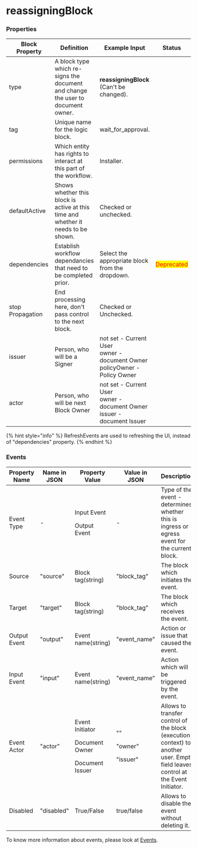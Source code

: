 # reassigningBlock

### Properties

<table><thead><tr><th width="192.33333333333331">Block Property</th><th>Definition</th><th>Example Input</th><th>Status</th></tr></thead><tbody><tr><td>type</td><td>A block type which re-signs the document and change the user to document owner.</td><td><strong>reassigningBlock</strong> (Can't be changed).</td><td></td></tr><tr><td>tag</td><td>Unique name for the logic block.</td><td>wait_for_approval.</td><td></td></tr><tr><td>permissions</td><td>Which entity has rights to interact at this part of the workflow.</td><td>Installer.</td><td></td></tr><tr><td>defaultActive</td><td>Shows whether this block is active at this time and whether it needs to be shown.</td><td>Checked or unchecked.</td><td></td></tr><tr><td>dependencies</td><td>Establish workflow dependancies that need to be completed prior.</td><td>Select the appropriate block from the dropdown.</td><td><mark style="color:red;">Deprecated</mark></td></tr><tr><td>stop Propagation</td><td>End processing here, don't pass control to the next block.</td><td>Checked or Unchecked.</td><td></td></tr><tr><td>issuer</td><td>Person, who will be a Signer</td><td>not set - Current User<br>owner - document Owner<br>policyOwner - Policy Owner</td><td></td></tr><tr><td>actor</td><td>Person, who will be next Block Owner</td><td>not set - Current User<br>owner - document Owner<br>issuer - document Issuer</td><td></td></tr></tbody></table>

{% hint style="info" %}
RefreshEvents are used to refreshing the UI, instead of "dependencies" property.
{% endhint %}

### Events

| Property Name | Name in JSON | Property Value                                                    | Value in JSON                          | Description                                                                                                                     |
| ------------- | ------------ | ----------------------------------------------------------------- | -------------------------------------- | ------------------------------------------------------------------------------------------------------------------------------- |
| Event Type    | -            | <p>Input Event</p><p>Output Event</p>                             | -                                      | Type of the event - determines whether this is ingress or egress event for the current block.                                   |
| Source        | "source"     | Block tag(string)                                                 | "block\_tag"                           | The block which initiates the event.                                                                                            |
| Target        | "target"     | Block tag(string)                                                 | "block\_tag"                           | The block which receives the event.                                                                                             |
| Output Event  | "output"     | Event name(string)                                                | "event\_name"                          | Action or issue that caused the event.                                                                                          |
| Input Event   | "input"      | Event name(string)                                                | "event\_name"                          | Action which will be triggered by the event.                                                                                    |
| Event Actor   | "actor"      | <p>Event Initiator</p><p>Document Owner</p><p>Document Issuer</p> | <p>""</p><p>"owner"</p><p>"issuer"</p> | Allows to transfer control of the block (execution context) to another user. Empty field leaves control at the Event Initiator. |
| Disabled      | "disabled"   | True/False                                                        | true/false                             | Allows to disable the event without deleting it.                                                                                |

To know more information about events, please look at [Events](events.md).
